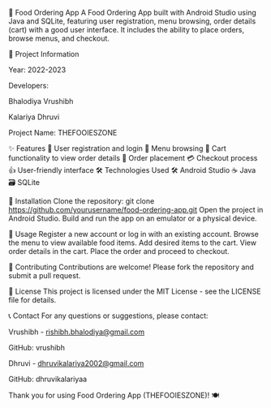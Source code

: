 🍔 Food Ordering App
A Food Ordering App built with Android Studio using Java and SQLite, featuring user registration, menu browsing, order details (cart) with a good user interface. It includes the ability to place orders, browse menus, and checkout.

📝 Project Information

Year: 2022-2023

Developers:

Bhalodiya Vrushibh

Kalariya Dhruvi

Project Name: THEFOOIESZONE


✨ Features
👤 User registration and login
📜 Menu browsing
🛒 Cart functionality to view order details
📝 Order placement
💳 Checkout process
👍 User-friendly interface
🛠 Technologies Used
🛠 Android Studio
☕ Java
🗃 SQLite

🚀 Installation
Clone the repository:
git clone https://github.com/yourusername/food-ordering-app.git
Open the project in Android Studio.
Build and run the app on an emulator or a physical device.

📖 Usage
Register a new account or log in with an existing account.
Browse the menu to view available food items.
Add desired items to the cart.
View order details in the cart.
Place the order and proceed to checkout.

🤝 Contributing
Contributions are welcome! Please fork the repository and submit a pull request.

📜 License
This project is licensed under the MIT License - see the LICENSE file for details.

📞 Contact
For any questions or suggestions, please contact:

Vrushibh - rishibh.bhalodiya@gmail.com

GitHub: vrushibh

Dhruvi - dhruvikalariya2002@gmail.com

GitHub: dhruvikalariyaa



Thank you for using Food Ordering App (THEFOOIESZONE)! 🍽
